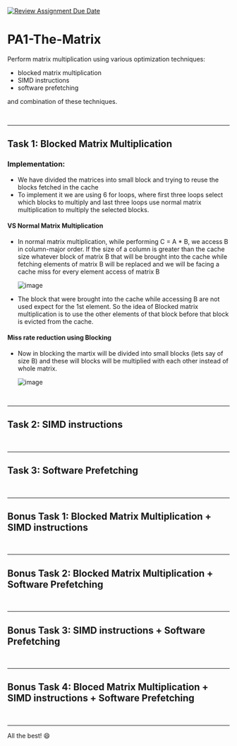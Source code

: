 [![Review Assignment Due Date](https://classroom.github.com/assets/deadline-readme-button-24ddc0f5d75046c5622901739e7c5dd533143b0c8e959d652212380cedb1ea36.svg)](https://classroom.github.com/a/mnOJa0WY)
# PA1-The-Matrix

Perform matrix multiplication using various optimization techniques:
- blocked matrix multiplication
- SIMD instructions
- software prefetching

and combination of these techniques.

<br>

---
## Task 1: Blocked Matrix Multiplication
### Implementation:
- We have divided the matrices into small block and trying to reuse the blocks fetched in the cache
- To implement it we are using 6 for loops, where first three loops select which blocks to multiply and last three loops use normal matrix multiplication to multiply the selected blocks.
#### VS Normal Matrix Multiplication
- In normal matrix multiplication, while performing C = A * B, we access B in column-major order. If the size of a column is greater than the cache size whatever block of matrix B that will be brought into the cache while fetching elements of matrix B will be replaced and we will be facing a cache miss for every element access of matrix B
  
  ![image](https://github.com/cs683-iitb-autumn-2023/pa1-the-matrix-opcodeoutlaws/assets/142027995/ede6508f-0696-43a7-9d86-9fdf92642ae7)

- The block that were brought into the cache while accessing B are not used expect for the 1st element. So the idea of Blocked matrix multiplication is to use the other elements of that block before that block is evicted from the cache.  
#### Miss rate reduction using Blocking
- Now in blocking the martix will be divided into small blocks (lets say of size B) and these will blocks will be multiplied with each other instead of whole matrix.

  ![image](https://github.com/cs683-iitb-autumn-2023/pa1-the-matrix-opcodeoutlaws/assets/142027995/45c4b7ea-f108-49e5-9944-ad765929dd9b)


<br>

---
## Task 2: SIMD instructions

<br>

---
## Task 3: Software Prefetching

<br>

---
## Bonus Task 1: Blocked Matrix Multiplication + SIMD instructions

<br>

---
## Bonus Task 2: Blocked Matrix Multiplication + Software Prefetching

<br>

---
## Bonus Task 3: SIMD instructions + Software Prefetching

<br>

---
## Bonus Task 4: Bloced Matrix Multiplication + SIMD instructions + Software Prefetching

<br>

---
All the best! :smile:
